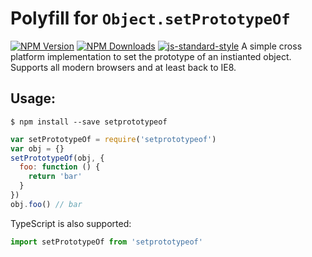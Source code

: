 # Polyfill for `Object.setPrototypeOf`
[![NPM Version](https://img.shields.io/npm/v/setprototypeof.svg)](https://npmjs.org/package/setprototypeof)
[![NPM Downloads](https://img.shields.io/npm/dm/setprototypeof.svg)](https://npmjs.org/package/setprototypeof)
[![js-standard-style](https://img.shields.io/badge/code%20style-standard-brightgreen.svg)](https://github.com/standard/standard)
A simple cross platform implementation to set the prototype of an instianted object.  Supports all modern browsers and at least back to IE8.
## Usage:
```
$ npm install --save setprototypeof
```
```javascript
var setPrototypeOf = require('setprototypeof')
var obj = {}
setPrototypeOf(obj, {
  foo: function () {
    return 'bar'
  }
})
obj.foo() // bar
```
TypeScript is also supported:
```typescript
import setPrototypeOf from 'setprototypeof'
```
